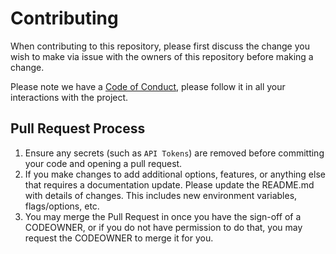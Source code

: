 # Contributing

When contributing to this repository, please first discuss the change you wish to make via issue with the owners of this repository before making a change.

Please note we have a [Code of Conduct](https://github.com/IAmHughes/Anki-Templates-For-Language-Learning/blob/master/.github/CODE_OF_CONDUCT.md), please follow it in all your interactions with the project.

## Pull Request Process

1. Ensure any secrets (such as `API Tokens`) are removed before committing your code and opening a pull request.
2. If you make changes to add additional options, features, or anything else that requires a documentation update. Please update the README.md with details of changes. This includes new environment variables, flags/options, etc.
3. You may merge the Pull Request in once you have the sign-off of a CODEOWNER, or if you do not have permission to do that, you may request the CODEOWNER to merge it for you.
